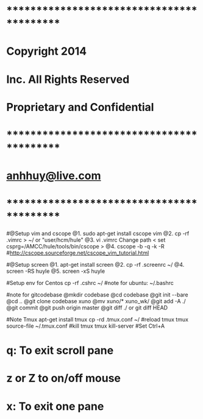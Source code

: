 
# *****************************************
# Copyright  2014
# Inc. All Rights Reserved
# Proprietary and Confidential
# *****************************************
# <anhhuy@live.com>
# *****************************************

#@Setup vim and cscope
@1. sudo apt-get install cscope vim
@2. cp -rf .vimrc  > ~/ or "user/hcm/hule"
@3. vi .vimrc Change path < set csprg=/AMCC/hule/tools/bin/cscope >
@4. cscope -b -q -k -R
#http://cscope.sourceforge.net/cscope_vim_tutorial.html

#@Setup screen 
@1. apt-get install screen 
@2. cp -rf .screenrc ~/
@4. screen -RS huyle
@5. screen -xS huyle

#Setup env for Centos
cp -rf .cshrc ~/
#note for ubuntu: ~/.bashrc

#note for gitcodebase
@mkdir codebase
@cd codebase
@git init --bare
@cd ..
@git clone codebase xuno
@mv xuno/* xuno_wk/
@git add -A ./
@git commit
@git push origin master
@git diff ./   or  git diff HEAD

#Note Tmux 
apt-get install tmux
cp -rd .tmux.conf ~/
#reload tmux
tmux source-file ~/.tmux.conf
#kill tmux
tmux kill-server
#Set Ctrl+A 
# q: To exit scroll pane
# z or Z to on/off mouse
# x: To exit one pane
# 



